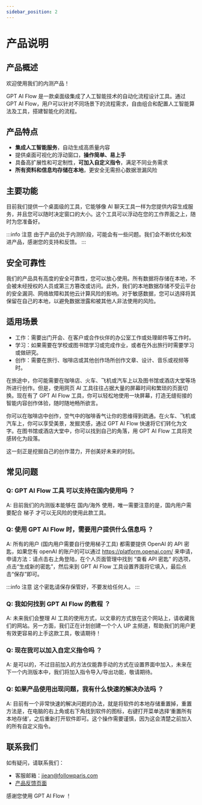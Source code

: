 ```yaml
---
sidebar_position: 2
---
```


# 产品说明

## 产品概述

<!-- GPT AI Flow 是一款桌面级集成了人工智能技术的自动化流程设计工具。 -->

欢迎使用我们的内测产品！

GPT AI Flow 是一款桌面级集成了人工智能技术的自动化流程设计工具。通过 GPT AI Flow，用户可以针对不同场景下的流程需求，自由组合和配置人工智能算法及工具，搭建智能化的流程。

<!-- GPTAiFlow 提供了全面且易用的流程设计平台，包含了前端可视化的流程编辑器和后端实时的任务执行引擎，帮助用户集中精力解决业务问题，而不需要担心繁琐的流程配置。 -->

## 产品特点

- **集成人工智能服务**，自动生成高质量内容
- 提供桌面可视化的浮动窗口，**操作简单、易上手**
- 具备高扩展性和可定制性，**可加入自定义指令**，满足不同业务需求
- **所有资料和信息均存储在本地**，更安全无需担心数据泄漏风险
  <!-- - 集成多种人工智能算法及工具，支持灵活组合和定制 -->
  <!-- - 提供前端可视化的流程编辑器，操作简单、易上手 -->

## 主要功能

目前我们提供一个桌面级的工具，它能够像 AI 聊天工具一样为您提供内容生成服务，并且您可以随时决定窗口的大小。这个工具可以浮动在您的工作界面之上，随时为您准备好。

:::info 注意
由于产品仍处于内测阶段，可能会有一些问题。我们会不断优化和改进产品，感谢您的支持和反馈。
:::

## 安全可靠性

我们的产品具有高度的安全可靠性，您可以放心使用。所有数据将存储在本地，不会被未经授权的人员或第三方篡改或访问。此外，我们的本地数据存储不受云平台的安全漏洞、网络故障和其他云计算风险的影响。对于敏感数据，您可以选择将其保留在自己的本地，以避免数据泄露和被其他人非法使用的风险。

## 适用场景

- 工作：需要出门开会、在客户或合作伙伴的办公室工作或处理邮件等工作时。
- 学习：如果需要在学校或图书馆学习或完成作业，或者在外出旅行时需要学习或做研究。
- 创作：需要在旅行、咖啡店或其他创作场所创作文章、设计、音乐或视频等时。

在旅途中，你可能需要在咖啡店、火车、飞机或汽车上以及图书馆或酒店大堂等场所进行创作。但是，使用网页 AI 工具往往占据大量的屏幕时间和繁琐的页面切换。现在有了 GPT AI Flow 工具，你可以轻松地使用一块屏幕，打造无缝衔接的智能内容创作体验，随时随地畅所欲言。

你可以在咖啡店中创作，空气中的咖啡香气让你的思维得到疏通。在火车、飞机或汽车上，你可以享受美景，发掘灵感，通过 GPT AI Flow 快速将它们转化为文字。在图书馆或酒店大堂中，你可以找到自己的角落，用 GPT AI Flow 工具将灵感转化为段落。

这一刻正是挖掘自己的创作潜力，开创美好未来的时刻。

## 常见问题

### Q: GPT AI Flow 工具 可以支持在国内使用吗 ？

A: 目前我们的内测版本能够在 国内/海外 使用，唯一需要注意的是，国内用户需要配合 梯子 才可以无风险的使用此款工具。

### Q: 使用 GPT AI Flow 时，需要用户提供什么信息吗 ？

A: 所有的用户 (国内用户需要自行使用梯子工具) 都需要提供 OpenAI 的 API 密匙，如果您有 openAI 的账户的可以通过 https://platform.openai.com/ 来申请，申请方法：请点击右上角登陆，在个人页面管理中找到 “查看 API 密匙” 的选项，点击“生成新的密匙”，然后来到 GPT AI Flow 工具设置界面将它填入，最后点击“保存”即可。

:::info 注意
这个密匙请保存保管好，不要发给任何人。
:::

### Q: 我如何找到 GPT AI Flow 的教程 ？

A: 未来我们会整理 AI 工具的使用方式，以文章的方式放在这个网站上，请收藏我们的网站。另一方面，我们正在计划创建一个个人 UP 主频道，帮助我们的用户更有效更容易的上手这款工具，敬请期待！

### Q: 现在我可以加入自定义指令吗 ？

A: 是可以的，不过目前加入的方法仅能靠手动的方式在设置界面中加入，未来在下一个内测版本中，我们将加入指令导入/导出功能，敬请期待。

### Q: 如果产品使用出现问题，我有什么快速的解决办法吗 ？

A: 目前有一个非常快速的解决问题的办法，就是将软件的本地存储重置掉，重置方法是，在电脑的右上角或右下角找到软件的图标，右键打开菜单选择‘重置所有本地存储’，之后重新打开软件即可。这个操作需要谨慎，因为这会清楚之前加入的所有自定义指令。

## 联系我们

如有疑问，请联系我们：

- 客服邮箱：jiean@followparis.com
- [产品反馈页面](https://wj.qq.com/s2/12214642/c9c6)

感谢您使用 GPT AI Flow ！

